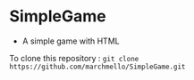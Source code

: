 # SimpleGame

- A simple game with HTML

To clone this repository : ` git clone https://github.com/marchmello/SimpleGame.git `
